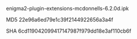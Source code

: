 enigma2-plugin-extensions-mcdonnells-6.2.0d.ipk

MD5 22e96a6ed79e1c39f2144922656a3a4f

SHA 6cd119042099417147987f979dd18e3af110cb6f
